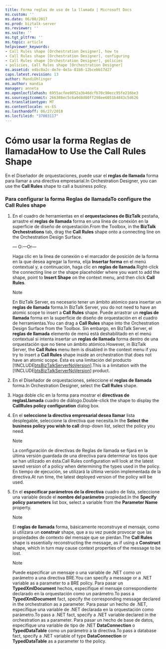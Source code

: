 ```yaml
---
title: Forma reglas de uso de la llamada | Microsoft Docs
ms.custom: ''
ms.date: 06/08/2017
ms.prod: biztalk-server
ms.reviewer: ''
ms.suite: ''
ms.tgt_pltfrm: ''
ms.topic: article
helpviewer_keywords:
- Call Rules shape [Orchestration Designer], how to
- Call Rules shape [Orchestration Designer], configuring
- Call Rules shape [Orchestration Designer], policies
- policies, Call Rules shape [Orchestration Designer]
ms.assetid: e4bc8a2c-de7e-4e3a-81b8-12bcebb17d27
caps.latest.revision: 13
author: MandiOhlinger
ms.author: mandia
manager: anneta
ms.openlocfilehash: 6955acfee9052a3b46dcfb70c90ecc95fe216be3
ms.sourcegitcommit: 266308ec5c6a9d8d80ff298ee6051b4843c5d626
ms.translationtype: MT
ms.contentlocale: es-ES
ms.lasthandoff: 06/27/2018
ms.locfileid: "37003117"
---
```

# <a name="how-to-use-the-call-rules-shape"></a><span data-ttu-id="b771a-102">Cómo usar la forma Reglas de llamada</span><span class="sxs-lookup"><span data-stu-id="b771a-102">How to Use the Call Rules Shape</span></span>
<span data-ttu-id="b771a-103">En el Diseñador de orquestaciones, puede usar el **reglas de llamada** forma para llamar a una directiva empresarial.</span><span class="sxs-lookup"><span data-stu-id="b771a-103">In Orchestration Designer, you can use the **Call Rules** shape to call a business policy.</span></span>  
  
### <a name="to-configure-the-call-rules-shape"></a><span data-ttu-id="b771a-104">Para configurar la forma Reglas de llamada</span><span class="sxs-lookup"><span data-stu-id="b771a-104">To configure the Call Rules shape</span></span>  
  
1. <span data-ttu-id="b771a-105">En el cuadro de herramientas en el **orquestaciones de BizTalk** pestaña, arrastre el **reglas de llamada** forma en una línea de conexión en la superficie de diseño de orquestación.</span><span class="sxs-lookup"><span data-stu-id="b771a-105">From the Toolbox, in the **BizTalk Orchestrations** tab, drag the **Call Rules** shape onto a connecting line on the Orchestration Design Surface.</span></span>  
  
    <span data-ttu-id="b771a-106">— O:</span><span class="sxs-lookup"><span data-stu-id="b771a-106">—Or—</span></span>  
  
    <span data-ttu-id="b771a-107">Haga clic en la línea de conexión o el marcador de posición de la forma en la que desea agregar la forma, elija **Insertar forma** en el menú contextual y, a continuación, haga clic en **reglas de llamada**.</span><span class="sxs-lookup"><span data-stu-id="b771a-107">Right-click the connecting line or the shape placeholder where you want to add the shape, point to **Insert Shape** on the context menu, and then click **Call Rules**.</span></span>  
  
   > [!NOTE]
   >  <span data-ttu-id="b771a-108">En BizTalk Server, es necesario tener un ámbito atómico para insertar un **reglas de llamada** forma.</span><span class="sxs-lookup"><span data-stu-id="b771a-108">In BizTalk Server, you do not need to have an atomic scope to insert a **Call Rules** shape.</span></span> <span data-ttu-id="b771a-109">Puede arrastrar un **reglas de llamada** forma en la superficie de diseño de orquestación en el cuadro de herramientas.</span><span class="sxs-lookup"><span data-stu-id="b771a-109">You can drag a **Call Rules** shape into the Orchestration Design Surface from the Toolbox.</span></span> <span data-ttu-id="b771a-110">Sin embargo, en BizTalk Server, el **reglas de llamada** elemento de menú está deshabilitado en el menú contextual si intenta insertar un **reglas de llamada** forma dentro de una orquestación que no tiene un ámbito atómico.</span><span class="sxs-lookup"><span data-stu-id="b771a-110">However, in BizTalk Server, the **Call Rules** menu item is disabled in the context menu if you try to insert a **Call Rules** shape inside an orchestration that does not have an atomic scope.</span></span> <span data-ttu-id="b771a-111">Ésta es una limitación del producto [!INCLUDE[btsBizTalkServerNoVersion](../includes/btsbiztalkservernoversion-md.md)].</span><span class="sxs-lookup"><span data-stu-id="b771a-111">This is a limitation with the [!INCLUDE[btsBizTalkServerNoVersion](../includes/btsbiztalkservernoversion-md.md)] product.</span></span>  
  
2. <span data-ttu-id="b771a-112">En el Diseñador de orquestaciones, seleccione el **reglas de llamada** forma.</span><span class="sxs-lookup"><span data-stu-id="b771a-112">In Orchestration Designer, select the **Call Rules** shape.</span></span>  
  
3. <span data-ttu-id="b771a-113">Haga doble clic en la forma para mostrar el **directivas de reglasLlamada** cuadro de diálogo.</span><span class="sxs-lookup"><span data-stu-id="b771a-113">Double-click the shape to display the **CallRules policy configuration** dialog box.</span></span>  
  
4. <span data-ttu-id="b771a-114">En el **seleccione la directiva empresarial desea llamar** lista desplegable, seleccione la directiva que necesita.</span><span class="sxs-lookup"><span data-stu-id="b771a-114">In the **Select the business policy you wish to call** drop-down list, select the policy you need.</span></span>  
  
   > [!NOTE]
   >  <span data-ttu-id="b771a-115">La configuración de directivas de Reglas de llamada se fijará en la última versión guardada de una directiva para determinar los tipos que se han utilizado en ésta.</span><span class="sxs-lookup"><span data-stu-id="b771a-115">Call Rules configuration will look at the latest saved version of a policy when determining the types used in the policy.</span></span> <span data-ttu-id="b771a-116">En tiempo de ejecución, se utilizará la última versión implementada de la directiva.</span><span class="sxs-lookup"><span data-stu-id="b771a-116">At run time, the latest deployed version of the policy will be used.</span></span>  
  
5. <span data-ttu-id="b771a-117">En el **especificar parámetros de la directiva** cuadro de lista, seleccione una variable desde el **nombre del parámetro** propiedad.</span><span class="sxs-lookup"><span data-stu-id="b771a-117">In the **Specify policy parameters** list box, select a variable from the **Parameter Name** property.</span></span>  
  
   > [!NOTE]
   >  <span data-ttu-id="b771a-118">El **reglas de llamada** forma, básicamente reconstruye el mensaje, como si utilizara un **construir** shape, que a su vez puede provocar que las propiedades de contexto del mensaje que se pierdan.</span><span class="sxs-lookup"><span data-stu-id="b771a-118">The **Call Rules** shape is essentially reconstructing the message, as if using a **Construct** shape, which in turn may cause context properties of the message to be lost.</span></span>  
  
   > [!NOTE]
   >  <span data-ttu-id="b771a-119">Puede especificar un mensaje o una variable de .NET como un parámetro a una directiva BRE.</span><span class="sxs-lookup"><span data-stu-id="b771a-119">You can specify a message or a .NET variable as a parameter to a BRE policy.</span></span> <span data-ttu-id="b771a-120">Para pasar un **TypedXmlDocument** hechos, especifique el mensaje correspondiente declarado en la orquestación como un parámetro.</span><span class="sxs-lookup"><span data-stu-id="b771a-120">To pass a **TypedXmlDocument** fact, specify the corresponding message declared in the orchestration as a parameter.</span></span> <span data-ttu-id="b771a-121">Para pasar un hecho de .NET, especifique una variable de .NET declarada en la orquestación como parámetro.</span><span class="sxs-lookup"><span data-stu-id="b771a-121">To pass a .NET fact, specify a .NET variable declared in the orchestration as a parameter.</span></span> <span data-ttu-id="b771a-122">Para pasar un hecho de base de datos, especifique una variable de tipo de .NET **DataConnection** o **TypedDataTable** como un parámetro a la directiva.</span><span class="sxs-lookup"><span data-stu-id="b771a-122">To pass a database fact, specify a .NET variable of type **DataConnection** or **TypedDataTable** as a parameter to the policy.</span></span>